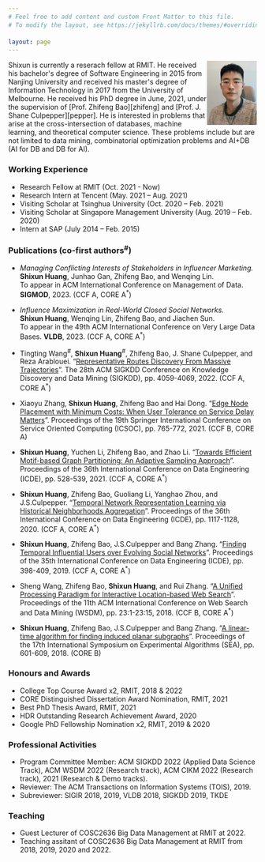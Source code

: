```yaml
---
# Feel free to add content and custom Front Matter to this file.
# To modify the layout, see https://jekyllrb.com/docs/themes/#overriding-theme-defaults

layout: page
---
```



<img style="float: right;" src="self.jpeg"  width="20%" height="auto">
Shixun is currently a reserach fellow at RMIT. He received his bachelor's degree of Software Engineering in 2015 from Nanjing University and received his master's degree of Information Technology in 2017 from the University of Melbourne. He received his PhD degree in June, 2021, under the supervision of [Prof. Zhifeng Bao][zhifeng] and [Prof. J. Shane Culpepper][pepper]. He is interested in problems that arise at the cross-intersection of databases, machine learning, and theoretical computer science. These problems include but are not limited to data mining, combinatorial optimization problems and AI+DB (AI for DB and DB for AI).

[zhifeng]: https://baozhifeng.net/
[pepper]: https://culpepper.io

<!---
-->
### Working Experience
* Research Fellow at RMIT (Oct. 2021 - Now)
* Research Intern at Tencent (May.  2021 – Aug.  2021)
* Visiting Scholar at Tsinghua University (Oct.  2020 – Feb.  2021)
* Visiting Scholar at Singapore Management University (Aug.  2019 – Feb.  2020)
* Intern at SAP (July 2014 – Feb.  2015)


### Publications (co-first authors<sup>#</sup>)

* <em>Managing Conflicting Interests of Stakeholders in Influencer Marketing.</em> <br />
**Shixun Huang**, Junhao Gan, Zhifeng Bao, and Wenqing Lin. <br />
To appear in ACM International Conference on Management of Data. <br />
**SIGMOD**, 2023. (CCF A, CORE A<sup>*</sup>) <br />

* <em>Influence Maximization in Real-World Closed Social Networks.</em> <br />
**Shixun Huang**, Wenqing Lin, Zhifeng Bao, and Jiachen Sun. <br />
To appear in the 49th ACM International Conference on Very Large Data Bases.
**VLDB**, 2023. (CCF A, CORE A<sup>*</sup>)  <br />

* Tingting Wang<sup>#</sup>, **Shixun Huang**<sup>#</sup>, Zhifeng Bao, J. Shane Culpepper, and Reza Arablouei. “[Representative Routes Discovery From Massive Trajectories](https://dl.acm.org/doi/pdf/10.1145/3534678.3539079)”. The 28th ACM SIGKDD Conference on Knowledge Discovery and Data Mining (SIGKDD), pp. 4059-4069, 2022. (CCF A, CORE A<sup>*</sup>)

* Xiaoyu Zhang, **Shixun Huang**, Zhifeng Bao and Hai Dong. “[Edge Node Placement with Minimum Costs: When User Tolerance on Service Delay Matters](./papers/ICSOC2021.pdf)”. Proceedings of the 19th Springer International Conference on Service Oriented Computing (ICSOC), pp. 765-772, 2021. (CCF B, CORE A)

* **Shixun Huang**, Yuchen Li, Zhifeng Bao, and Zhao Li. “[Towards Efficient Motif-based Graph Partitioning: An Adaptive Sampling Approach](./papers/TR.pdf)”. Proceedings of the 36th International Conference on Data Engineering (ICDE), pp. 528-539, 2021. (CCF A, CORE A<sup>*</sup>)

* **Shixun Huang**, Zhifeng Bao, Guoliang Li, Yanghao Zhou, and J.S.Culpepper. “[Temporal Network Representation Learning via Historical Neighborhoods Aggregation](./papers/icde2020.pdf)”. Proceedings of the 36th International Conference on Data Engineering (ICDE), pp. 1117-1128, 2020. (CCF A, CORE A<sup>*</sup>)

* **Shixun Huang**, Zhifeng Bao, J.S.Culpepper and Bang Zhang. “[Finding Temporal Influential Users over Evolving Social Networks](./papers/icde2019.pdf)”. Proceedings of the 35th International Conference on Data Engineering (ICDE), pp. 398-409, 2019. (CCF A, CORE A<sup>*</sup>)

* Sheng Wang, Zhifeng Bao, **Shixun Huang**, and Rui Zhang. “[A Unified Processing Paradigm for Interactive Location-based Web Search](./papers/wsdm18.pdf)”. Proceedings of the 11th ACM International Conference on Web Search and Data Mining (WSDM), pp. 23:1-23:15, 2018. (CCF B, CORE A<sup>*</sup>)

* **Shixun Huang**, Zhifeng Bao, J.S.Culpepper and Bang Zhang. “[A linear-time algorithm for finding induced planar subgraphs](./papers/SEA2018.pdf)”. Proceedings of the 17th International Symposium on Experimental Algorithms (SEA), pp. 601-609, 2018. (CORE B)

### Honours and Awards
* College Top Course Award x2, RMIT, 2018 & 2022 
* CORE Distinguished Dissertation Award Nomination, RMIT, 2021 
* Best PhD Thesis Award, RMIT, 2021
* HDR Outstanding Research Achievement Award, 2020
* Google PhD Fellowship Nomination x2, RMIT, 2019 & 2020


### Professional Activities
* Program Committee Member:  ACM SIGKDD 2022 (Applied Data Science Track), ACM WSDM 2022 (Research track), ACM CIKM 2022 (Research track), 2021 (Research & Demo tracks).
* Reviewer: The ACM Transactions on Information Systems (TOIS), 2019.
* Subreviewer: SIGIR 2018, 2019, VLDB 2018, SIGKDD 2019, TKDE

### Teaching
* Guest Lecturer of COSC2636 Big Data Management at RMIT at 2022.
* Teaching assitant of COSC2636 Big Data Management at RMIT from 2018, 2019, 2020 and 2022.

<!---

### Research Projects
* **Combinatorial Optimization in Graphs**.

    Many real-world problems (e.g., influencers selection for advertising and friend recommendation) in graphs (e.g., social networks, product networks and knowledge graphs) can be formulated as combinatorial problems. I am interested in solving them by proposing scalable and effective algorithms with different techniques such as randomization and sampling.
    
* **Machine Learning in Graphs**.

    I am interested in adopting and extending the state-of-the-arts machine learning techniques (e.g., convolution neural networks, sequence to sequence models and reinforcement learning) from other fields (e.g., natural language processing and computer vision) into graphs, such that many notoriously hard problems (e.g., link prediction, node and label classification and finding the shortest path) in graphs can be effectively solved and human can get inspirations from learning models to design new algorithms.

* **Community Dectection in Graphs**.

    Individual decisions are not made in isolation since people biasedly interact with and impose peer pressure on each other, which is largely caused by homophily and results in the formation of community. I am interested in mining insightful topological information (e.g., interaction patterns) and leveraging this information to detect community.
-->
    
    



